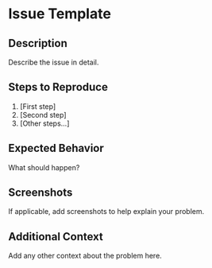 # Issue Template

## Description
Describe the issue in detail.

## Steps to Reproduce
1. [First step]
2. [Second step]
3. [Other steps...]

## Expected Behavior
What should happen?

## Screenshots
If applicable, add screenshots to help explain your problem.

## Additional Context
Add any other context about the problem here.
